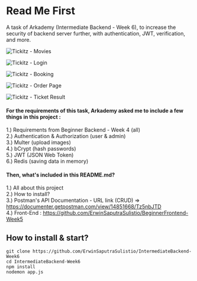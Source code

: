 # Read Me First
A task of Arkademy (Intermediate Backend - Week 6), to increase the security of backend server further, with authentication, JWT, verification, and more.

![Tickitz - Movies](https://user-images.githubusercontent.com/77045083/117106829-bead3500-adaa-11eb-87dd-5c5d0d248e92.png)  

![Tickitz - Login](https://user-images.githubusercontent.com/77045083/116245225-f147a400-a792-11eb-9b50-e54c1b55a466.png)  

![Tickitz - Booking](https://user-images.githubusercontent.com/77045083/117106474-1d25e380-adaa-11eb-8228-3808e68c8167.png)  

![Tickitz - Order Page](https://user-images.githubusercontent.com/77045083/116245297-07556480-a793-11eb-9045-2b3becfa3e2a.png)  

![Tickitz - Ticket Result](https://user-images.githubusercontent.com/77045083/116245316-0cb2af00-a793-11eb-8666-f6a8cf532a53.png)  


#### For the requirements of this task, Arkademy asked me to include a few things in this project :  
1.) Requirements from Beginner Backend - Week 4 (all)    
2.) Authentication & Authorization (user & admin)    
3.) Multer (upload images)   
4.) bCrypt (hash passwords)    
5.) JWT (JSON Web Token)  
6.) Redis (saving data in memory)  

#### Then, what's included in this README.md?    
1.) All about this project  
2.) How to install?  
3.) Postman's API Documentation - URL link (CRUD) => https://documenter.getpostman.com/view/14851668/Tz5nbJTD  
4.) Front-End : https://github.com/ErwinSaputraSulistio/BeginnerFrontend-Week5  

## How to install & start?  
    git clone https://github.com/ErwinSaputraSulistio/IntermediateBackend-Week6
    cd IntermediateBackend-Week6
    npm install
    nodemon app.js
